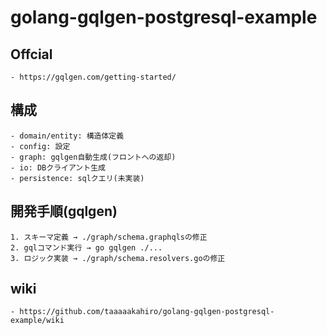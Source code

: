 # golang-gqlgen-postgresql-example

## Offcial
    - https://gqlgen.com/getting-started/

## 構成
    - domain/entity: 構造体定義
    - config: 設定
    - graph: gqlgen自動生成(フロントへの返却)
    - io: DBクライアント生成
    - persistence: sqlクエリ(未実装)

## 開発手順(gqlgen)
    1. スキーマ定義 → ./graph/schema.graphqlsの修正
    2. gqlコマンド実行 → go gqlgen ./...
    3. ロジック実装 → ./graph/schema.resolvers.goの修正

## wiki
    - https://github.com/taaaaakahiro/golang-gqlgen-postgresql-example/wiki